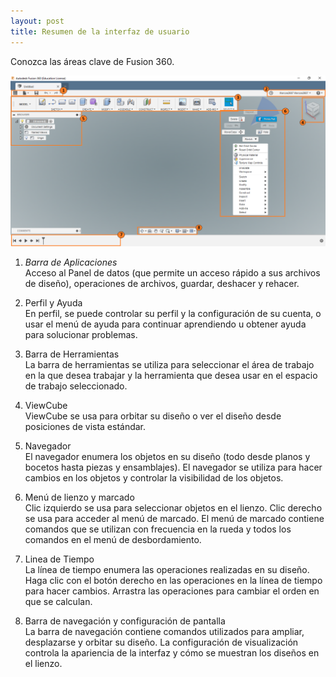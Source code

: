```yaml
---
layout: post
title: Resumen de la interfaz de usuario
---
```


Conozca las áreas clave de Fusion 360.

[![interfaz](https://raw.githubusercontent.com/innovadevs/innovadevs.github.io/master/images/interfaz.png)](https://raw.githubusercontent.com/innovadevs/innovadevs.github.io/master/images/interfaz.png)  
  
  1. *Barra de Aplicaciones*  
     Acceso al Panel de datos (que permite un acceso rápido a sus archivos de diseño), operaciones de archivos, guardar, deshacer y rehacer.  
    
  2. Perfil y Ayuda  
     En perfil, se puede controlar su perfil y la configuración de su cuenta, o usar el menú de ayuda para continuar aprendiendo u obtener ayuda para solucionar problemas.  
    
  3. Barra de Herramientas  
     La barra de herramientas se utiliza para seleccionar el área de trabajo en la que desea trabajar y la herramienta que desea usar en el espacio de trabajo seleccionado.  
    
  4. ViewCube  
     ViewCube se usa para orbitar su diseño o ver el diseño desde posiciones de vista estándar.  
    
  5. Navegador  
     El navegador enumera los objetos en su diseño (todo desde planos y bocetos hasta piezas y ensamblajes). El navegador se utiliza para hacer cambios en los objetos y controlar la visibilidad de los objetos.  
    
  6. Menú de lienzo y marcado  
     Clic izquierdo se usa para seleccionar objetos en el lienzo. Clic derecho se usa para acceder al menú de marcado. El menú de marcado contiene comandos que se utilizan con frecuencia en la rueda y todos los comandos en el menú de desbordamiento.  
    
  7. Linea de Tiempo  
     La línea de tiempo enumera las operaciones realizadas en su diseño. Haga clic con el botón derecho en las operaciones en la línea de tiempo para hacer cambios. Arrastra las operaciones para cambiar el orden en que se calculan.  
    
  8. Barra de navegación y configuración de pantalla  
     La barra de navegación contiene comandos utilizados para ampliar, desplazarse y orbitar su diseño. La configuración de visualización controla la apariencia de la interfaz y cómo se muestran los diseños en el lienzo.